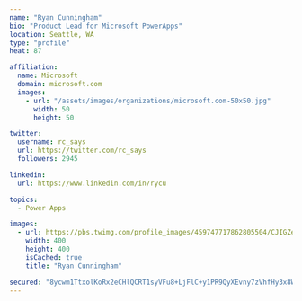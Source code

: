 ```yaml
---
name: "Ryan Cunningham"
bio: "Product Lead for Microsoft PowerApps"
location: Seattle, WA
type: "profile"
heat: 87

affiliation:
  name: Microsoft
  domain: microsoft.com
  images:
    - url: "/assets/images/organizations/microsoft.com-50x50.jpg"
      width: 50
      height: 50

twitter:
  username: rc_says
  url: https://twitter.com/rc_says
  followers: 2945

linkedin:
  url: https://www.linkedin.com/in/rycu

topics:
  - Power Apps

images:
  - url: https://pbs.twimg.com/profile_images/459747717862805504/CJIGZejd_400x400.png
    width: 400
    height: 400
    isCached: true
    title: "Ryan Cunningham"

secured: "8ycwm1TtxolKoRx2eCHlQCRT1syVFu8+LjFlC+y1PR9QyXEvny7zVhfHy3x8WG5JY2PP4MOBHc/3HGON1ZnNxPH1iLnVuXAa3oSgnw7oO/Y7aZklbzr3Ww09TNA7TTIf/zaw566Vho5hmGDaSyDFIKykVDDeTT3mZrDk6JNCPDLO8+9DRB+O+HAPll2kg0fHUcCOoihcDt1m50HaoMFlBRJ7VrYpCgcfW4bHQn5VfVXiiSfgxxNj496TAlTvSjKYP/Y1WgrsgrY4xwPinTQy2VPbCTkVCO+obBAwJ+N7UL9+4BEeBrpaRo5sqPtoz89DyVvvJsMLnWfsceKsgWOps/0h3qOHtZZgCZ81ayc9D+06V0kgMpaKU23sxhoRHKqxKuK9dztL9pu39741tYG6R6KCM7l0pl3mccH/V/FmJ+I=;wOEb8g7VEmBpn+mMfY7b2w=="
---
```


